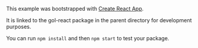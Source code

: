 This example was bootstrapped with [Create React App](https://github.com/facebook/create-react-app).

It is linked to the gol-react package in the parent directory for development purposes.

You can run `npm install` and then `npm start` to test your package.

